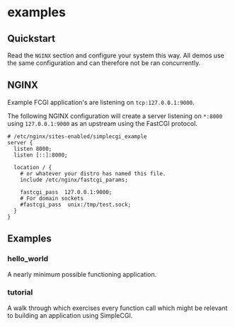 # examples

## Quickstart

Read the `NGINX` section and configure your system this way.  All demos use the
same configuration and can therefore not be ran concurrently.

## NGINX

Example FCGI application's are listening on `tcp:127.0.0.1:9000`.

The following NGINX configuration will create a server listening on `*:8000`
using `127.0.0.1:9000` as an upstream using the FastCGI protocol.

    # /etc/nginx/sites-enabled/simplecgi_example
    server {
      listen 8000;
      listen [::]:8000;

      location / {
        # or whatever your distro has named this file.
        include /etc/nginx/fastcgi_params;

        fastcgi_pass  127.0.0.1:9000;
        # For domain sockets
        #fastcgi_pass  unix:/tmp/test.sock;
      }
    }


## Examples

### hello_world

A nearly minimum possible functioning application.


### tutorial

A walk through which exercises every function call which might be relevant to
building an application using SimpleCGI.
